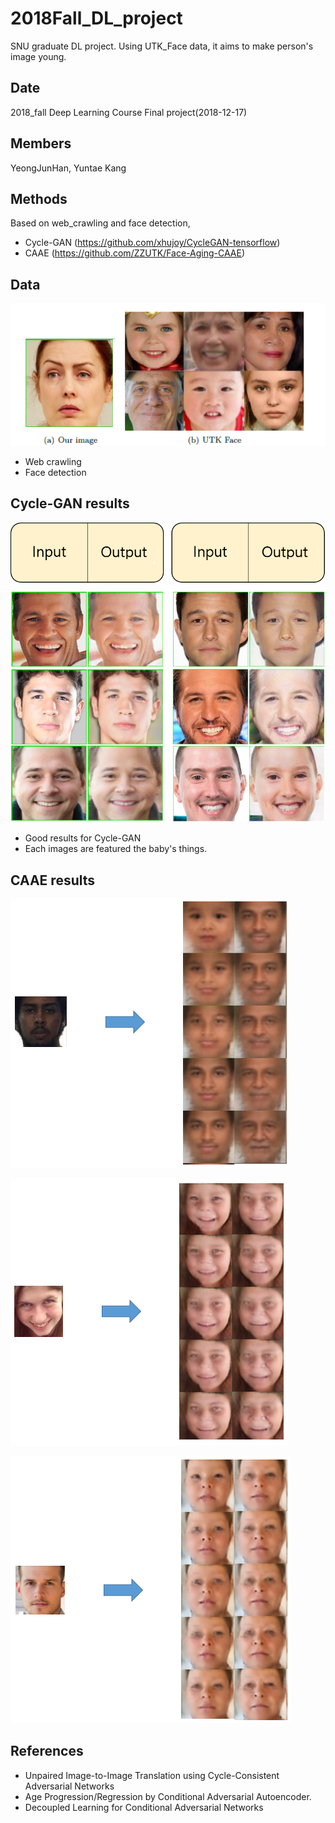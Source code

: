 # 2018Fall_DL_project
SNU graduate DL project. Using UTK_Face data, it aims to make person's image young.

## Date 
2018_fall Deep Learning Course Final project(2018-12-17)

## Members
YeongJunHan, Yuntae Kang

## Methods
Based on web_crawling and face detection,
- Cycle-GAN (https://github.com/xhujoy/CycleGAN-tensorflow)
- CAAE (https://github.com/ZZUTK/Face-Aging-CAAE)

## Data
![Web crawl data](./image/img1.png)
- Web crawling
- Face detection

## Cycle-GAN results
![Cycle-GAN](./image/img2.png)

- Good results for Cycle-GAN
- Each images are featured the baby's things.

## CAAE results
![CAAE1](./image/tuning_4.PNG)

![CAAE2](./image/tuning_5.PNG)

![CAAE3](./image/tuning_6.PNG)

## References
- Unpaired Image-to-Image Translation using Cycle-Consistent Adversarial Networks
- Age Progression/Regression by Conditional Adversarial Autoencoder.
- Decoupled Learning for Conditional Adversarial Networks
